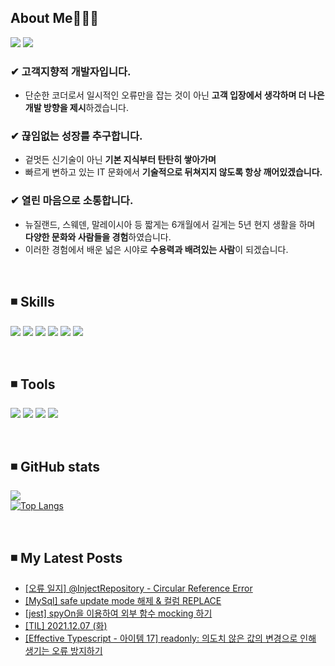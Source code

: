 
<!-- ## 경험에서 나오는 배움을 추구하는 윤송입니다. <br> -->

## About Me🤸🏻‍♀️

  <a href="https://velog.io/@ysong0504" target="_blank"><img src="https://img.shields.io/badge/Blog-3DDC84?style=flat-square&logo=heart&logoColor=red"/></a>  <!-- 벨로그 -->
  <img src="https://img.shields.io/badge/ysong0504@gmail.com-EA4335?style=flat-square&logo=Gmail&logoColor=white"/></a> <!-- 지메일 -->

### ✔ 고객지향적 개발자입니다.
- 단순한 코더로서 일시적인 오류만을 잡는 것이 아닌 **고객 입장에서 생각하며 더 나은 개발 방향을 제시**하겠습니다.
 
### ✔ 끊임없는 성장를 추구합니다.
- 겉멋든 신기술이 아닌 **기본 지식부터 탄탄히 쌓아가며**
- 빠르게 변하고 있는 IT 문화에서 **기술적으로 뒤쳐지지 않도록 항상 깨어있겠습니다.**

### ✔ 열린 마음으로 소통합니다.
- 뉴질랜드, 스웨덴, 말레이시아 등 짧게는 6개월에서 길게는 5년 현지 생활을 하며 **다양한 문화와 사람들을 경험**하였습니다.
- 이러한 경험에서 배운 넓은 시야로 **수용력과 배려있는 사람**이 되겠습니다.

<br>

## ◾ Skills <br>
  <img src="https://img.shields.io/badge/Node.js-339933?style=flat-square&logo=Node.js&logoColor=white"/></a> <!-- node.js -->
  <img src="https://img.shields.io/badge/JavaScript-F7DF1E?style=flat-square&logo=JavaScript&logoColor=white"/></a> <!-- js -->
  <img src="https://img.shields.io/badge/TypeScript-3178C6?style=flat-square&logo=TypeScript&logoColor=white"/></a> <!-- ts -->
  <img src="https://img.shields.io/badge/Python-3776AB?style=flat-square&logo=Python&logoColor=white"/></a> <!-- python -->
  <img src="https://img.shields.io/badge/AWS-232F3E?style=flat-square&logo=Amazon AWS&logoColor=white"/></a> <!-- aws -->
  <img src="https://img.shields.io/badge/MongoDB-47A248?style=flat-square&logo=MongoDB&logoColor=white"/></a> <!-- mongodb -->

<br>
 
## ◾ Tools
  <img src="https://img.shields.io/badge/Notion-000000?style=flat-square&logo=Notion&logoColor=white"/></a> <!-- Notion -->
  <img src="https://img.shields.io/badge/Slack-4A154B?style=flat-square&logo=Slack&logoColor=white"/></a> <!-- slack -->
  <img src="https://img.shields.io/badge/VSCode-007ACC?style=flat-square&logo=Visual Studio Code&logoColor=white"/></a> <!-- vscode -->
  <img src="https://img.shields.io/badge/Git-F05032?style=flat-square&logo=Git&logoColor=white"/></a> <!-- git -->

<br>

## ◾ GitHub stats 
![](https://github-readme-stats.vercel.app/api?username=ysong0504&show_icons=true&theme=buefy) <br>
[![Top Langs](https://github-readme-stats.vercel.app/api/top-langs/?username=ysong0504&layout=compact)](https://github.com/anuraghazra/github-readme-stats)

<br>

## ◾ My Latest Posts
<!-- BLOG-POST-LIST:START -->
- [[오류 일지] @InjectRepository - Circular Reference Error](https://velog.io/@ysong0504/%EC%98%A4%EB%A5%98-%EC%9D%BC%EC%A7%80-InjectRepository-Circular-Reference-Error)
- [[MySql] safe update mode 해제 &amp; 컬럼 REPLACE](https://velog.io/@ysong0504/MySql-safe-update-mode-%ED%95%B4%EC%A0%9C-%EC%BB%AC%EB%9F%BC-REPLACE)
- [[jest] spyOn을 이용하여 외부 함수 mocking 하기](https://velog.io/@ysong0504/jest-spyOn%EC%9D%84-%EC%9D%B4%EC%9A%A9%ED%95%98%EC%97%AC-%EC%99%B8%EB%B6%80-%ED%95%A8%EC%88%98-mocking-%ED%95%98%EA%B8%B0)
- [[TIL] 2021.12.07 &lpar;화&rpar;](https://velog.io/@ysong0504/TIL-2021.12.07-%ED%99%94)
- [[Effective Typescript - 아이템 17] readonly: 의도치 않은 값의 변경으로 인해 생기는 오류 방지하기](https://velog.io/@ysong0504/Effective-Typescript-%EC%95%84%EC%9D%B4%ED%85%9C-17-readonly-%EC%9D%98%EB%8F%84%EC%B9%98-%EC%95%8A%EC%9D%80-%EA%B0%92%EC%9D%98-%EB%B3%80%EA%B2%BD%EC%9C%BC%EB%A1%9C-%EC%9D%B8%ED%95%B4-%EC%83%9D%EA%B8%B0%EB%8A%94-%EC%98%A4%EB%A5%98-%EB%B0%A9%EC%A7%80%ED%95%98%EA%B8%B0)
<!-- BLOG-POST-LIST:END -->





<!---
ysong0504/ysong0504 is a ✨ special ✨ repository because its `README.md` (this file) appears on your GitHub profile.
You can click the Preview link to take a look at your changes.
- 📫 How to reach me ...
--->
